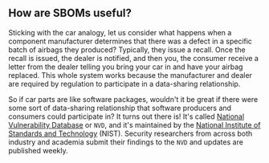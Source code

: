 ## How are SBOMs useful?

Sticking with the car analogy, let us consider what happens when a component manufacturer determines 
that there was a defect in a specific batch of airbags they produced? Typically, they issue a recall.
Once the recall is issued, the dealer is notified, and then you, the consumer receive a letter from 
the dealer telling you bring your car in and have your airbag replaced. This whole system works 
because the manufacturer and dealer are required by regulation to participate in a data-sharing 
relationship.

So if car parts are like software packages, wouldn't it be great if there were some sort of data-sharing 
relationship that software producers and consumers could participate in? It turns out there is! 
It's called [National Vulnerability Database](https://nvd.nist.gov/) or `NVD`, and it's 
maintained by the [National Institute of Standards and Technology](https://www.nist.gov/) (NIST).
Security researchers from across both industry and academia submit their findings to the `NVD` 
and updates are published weekly.

